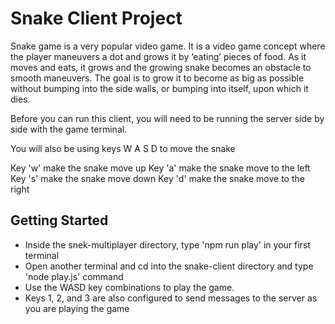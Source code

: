 # Snake Client Project

Snake game is a very popular video game. It is a video game concept where the player maneuvers a dot and grows it by ‘eating’ pieces of food. As it moves and eats, it grows and the growing snake becomes an obstacle to smooth maneuvers. The goal is to grow it to become as big as possible without bumping into the side walls, or bumping into itself, upon which it dies.


Before you can run this client, you will need to be running the server side by side with the game terminal. 

You will also be using keys W A S D to move the snake

Key 'w' make the snake move up
Key 'a' make the snake move to the left
Key 's' make the snake move down
Key 'd' make the snake move to the right


## Getting Started

- Inside the snek-multiplayer directory, type 'npm run play' in your first terminal
- Open another terminal and cd into the snake-client directory and type 'node play.js' command
- Use the WASD key combinations to play the game.
- Keys 1, 2, and 3 are also configured to send messages to the server as you are playing the game